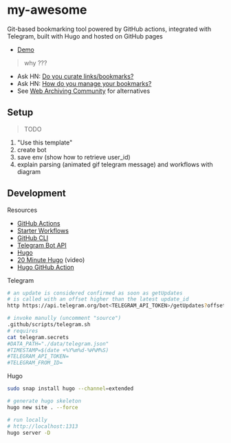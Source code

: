 # my-awesome

Git-based bookmarking tool powered by GitHub actions, integrated with Telegram, built with Hugo and hosted on GitHub pages

* [Demo](https://my-awesome.github.io/my-awesome-template)

> why ???

* Ask HN: [Do you curate links/bookmarks?](https://news.ycombinator.com/item?id=22158218)
* Ask HN: [How do you manage your bookmarks?](https://news.ycombinator.com/item?id=22105561)
* See [Web Archiving Community](https://github.com/ArchiveBox/ArchiveBox/wiki/Web-Archiving-Community) for alternatives

## Setup

> TODO

1. "Use this template"
2. create bot
3. save env (show how to retrieve user_id)
4. explain parsing (animated gif telegram message) and workflows with diagram

## Development

Resources

* [GitHub Actions](https://docs.github.com/en/actions)
* [Starter Workflows](https://github.com/actions/starter-workflows)
* [GitHub CLI](https://cli.github.com/manual)
* [Telegram Bot API](https://core.telegram.org/bots/api#getupdates)
* [Hugo](https://gohugo.io/documentation)
* [20 Minute Hugo](https://www.youtube.com/playlist?list=PLbWvcwWtuDm1OpcbohZTOwwzmc8SMmlBD) (video)
* [Hugo GitHub Action](https://github.com/marketplace/actions/hugo-setup)

Telegram

```bash
# an update is considered confirmed as soon as getUpdates
# is called with an offset higher than the latest update_id
http https://api.telegram.org/bot<TELEGRAM_API_TOKEN>/getUpdates?offset=<TELEGRAM_OFFSET>

# invoke manully (uncomment "source")
.github/scripts/telegram.sh
# requires
cat telegram.secrets 
#DATA_PATH="./data/telegram.json"
#TIMESTAMP=$(date +%Y%m%d-%H%M%S)
#TELEGRAM_API_TOKEN=
#TELEGRAM_FROM_ID=
```

Hugo

```bash
sudo snap install hugo --channel=extended

# generate hugo skeleton
hugo new site . --force

# run locally
# http://localhost:1313
hugo server -D
```
